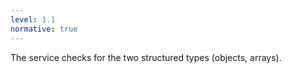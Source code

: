 ```yaml
---
level: 1.1
normative: true
---
```


The service checks for the two structured types (objects, arrays).